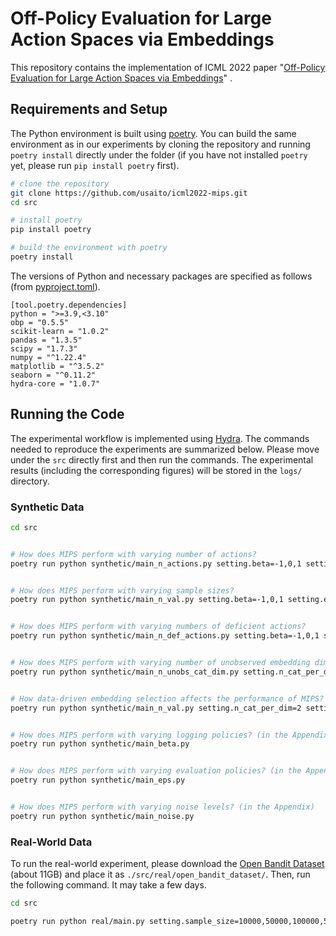 # Off-Policy Evaluation for Large Action Spaces via Embeddings

This repository contains the implementation of ICML 2022 paper "[Off-Policy Evaluation for Large Action Spaces via Embeddings](https://arxiv.org/pdf/2202.06317.pdf)" .

## Requirements and Setup

The Python environment is built using [poetry](https://github.com/python-poetry/poetry). You can build the same environment as in our experiments by cloning the repository and running `poetry install` directly under the folder (if you have not installed `poetry` yet, please run `pip install poetry` first).

```bash
# clone the repository
git clone https://github.com/usaito/icml2022-mips.git
cd src

# install poetry
pip install poetry

# build the environment with poetry
poetry install
```

The versions of Python and necessary packages are specified as follows (from [pyproject.toml](./pyproject.toml)).

```
[tool.poetry.dependencies]
python = ">=3.9,<3.10"
obp = "0.5.5"
scikit-learn = "1.0.2"
pandas = "1.3.5"
scipy = "1.7.3"
numpy = "^1.22.4"
matplotlib = "^3.5.2"
seaborn = "^0.11.2"
hydra-core = "1.0.7"
```

## Running the Code

The experimental workflow is implemented using [Hydra](https://github.com/facebookresearch/hydra). The commands needed to reproduce the experiments are summarized below. Please move under the `src` directly first and then run the commands. The experimental results (including the corresponding figures) will be stored in the `logs/` directory.

### Synthetic Data

```bash
cd src


# How does MIPS perform with varying number of actions?
poetry run python synthetic/main_n_actions.py setting.beta=-1,0,1 setting.eps=0.05,0.8 -m


# How does MIPS perform with varying sample sizes?
poetry run python synthetic/main_n_val.py setting.beta=-1,0,1 setting.eps=0.05,0.8 -m


# How does MIPS perform with varying numbers of deficient actions?
poetry run python synthetic/main_n_def_actions.py setting.beta=-1,0,1 setting.eps=0.05,0.8 -m


# How does MIPS perform with varying number of unobserved embedding dimensions?
poetry run python synthetic/main_n_unobs_cat_dim.py setting.n_cat_per_dim=2 setting.n_cat_dim=20 setting.beta=-1,0,1 setting.eps=0.05,0.8 -m


# How data-driven embedding selection affects the performance of MIPS?
poetry run python synthetic/main_n_val.py setting.n_cat_per_dim=2 setting.n_cat_dim=20 setting.embed_selection=True


# How does MIPS perform with varying logging policies? (in the Appendix)
poetry run python synthetic/main_beta.py


# How does MIPS perform with varying evaluation policies? (in the Appendix)
poetry run python synthetic/main_eps.py


# How does MIPS perform with varying noise levels? (in the Appendix)
poetry run python synthetic/main_noise.py
```

### Real-World Data

To run the real-world experiment, please download the [Open Bandit Dataset](https://research.zozo.com/data.html) (about 11GB) and place it as `./src/real/open_bandit_dataset/`. Then, run the following command. It may take a few days.


```bash
cd src

poetry run python real/main.py setting.sample_size=10000,50000,100000,500000 -m
```
